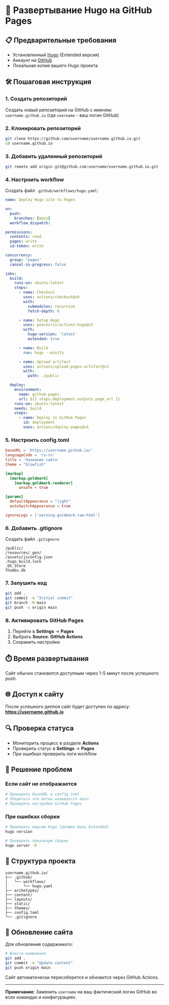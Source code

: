 # 🚀 Развертывание Hugo на GitHub Pages

## 📋 Предварительные требования

- Установленный [Hugo](https://gohugo.io/installation/) (Extended версия)
- Аккаунт на [GitHub](https://github.com/)
- Локальная копия вашего Hugo проекта

## 🛠️ Пошаговая инструкция

### 1. Создать репозиторий
Создать новый репозиторий на GitHub с именем:  
`username.github.io` (где `username` - ваш логин GitHub)

### 2. Клонировать репозиторий
```bash
git clone https://github.com/username/username.github.io.git
cd username.github.io
```

### 3. Добавить удаленный репозиторий
```bash
git remote add origin git@github.com:username/username.github.io.git
```

### 4. Настроить workflow
Создать файл `.github/workflows/hugo.yaml`:

```yaml
name: Deploy Hugo site to Pages

on:
  push:
    branches: [main]
  workflow_dispatch:

permissions:
  contents: read
  pages: write
  id-token: write

concurrency:
  group: "pages"
  cancel-in-progress: false

jobs:
  build:
    runs-on: ubuntu-latest
    steps:
      - name: Checkout
        uses: actions/checkout@v4
        with:
          submodules: recursive
          fetch-depth: 0

      - name: Setup Hugo
        uses: peaceiris/actions-hugo@v2
        with:
          hugo-version: 'latest'
          extended: true

      - name: Build
        run: hugo --minify

      - name: Upload artifact
        uses: actions/upload-pages-artifact@v3
        with:
          path: ./public

  deploy:
    environment:
      name: github-pages
      url: ${{ steps.deployment.outputs.page_url }}
    runs-on: ubuntu-latest
    needs: build
    steps:
      - name: Deploy to GitHub Pages
        id: deployment
        uses: actions/deploy-pages@v4
```

### 5. Настроить config.toml
```toml
baseURL = 'https://username.github.io/'
languageCode = 'ru-ru'
title = 'Название сайта'
theme = "blowfish"

[markup]
  [markup.goldmark]
    [markup.goldmark.renderer]
      unsafe = true

[params]
  defaultAppearance = "light"
  autoSwitchAppearance = true

ignoreLogs = ['warning-goldmark-raw-html']
```

### 6. Добавить .gitignore
Создать файл `.gitignore`:
```
/public/
/resources/_gen/
/assets/jsconfig.json
.hugo_build.lock
.DS_Store
Thumbs.db
```

### 7. Запушить код
```bash
git add .
git commit -m "Initial commit"
git branch -M main
git push -u origin main
```

### 8. Активировать GitHub Pages
1. Перейти в **Settings** → **Pages**
2. Выбрать **Source**: **GitHub Actions**
3. Сохранить настройки

## ⏱️ Время развертывания
Сайт обычно становится доступным через 1-5 минут после успешного push.

## 🌐 Доступ к сайту
После успешного деплоя сайт будет доступен по адресу:  
**https://username.github.io**

## 🔍 Проверка статуса
- Мониторить процесс в разделе **Actions**
- Проверить статус в **Settings** → **Pages**
- При ошибках проверить логи workflow

## 🐛 Решение проблем

### Если сайт не отображается
```bash
# Проверить baseURL в config.toml
# Убедиться что ветка называется main
# Проверить настройки GitHub Pages
```

### При ошибках сборки
```bash
# Проверить версию Hugo (должна быть Extended)
hugo version

# Проверить локальную сборку
hugo server -D
```

## 📁 Структура проекта
```
username.github.io/
├── .github/
│   └── workflows/
│       └── hugo.yaml
├── archetypes/
├── content/
├── layouts/
├── static/
├── themes/
├── config.toml
└── .gitignore
```

## 🔄 Обновление сайта
Для обновления содержимого:
```bash
# Внести изменения
git add .
git commit -m "Update content"
git push origin main
```

Сайт автоматически пересоберется и обновится через GitHub Actions.

---

**Примечание**: Заменить `username` на ваш фактический логин GitHub во всех командах и конфигурациях.

